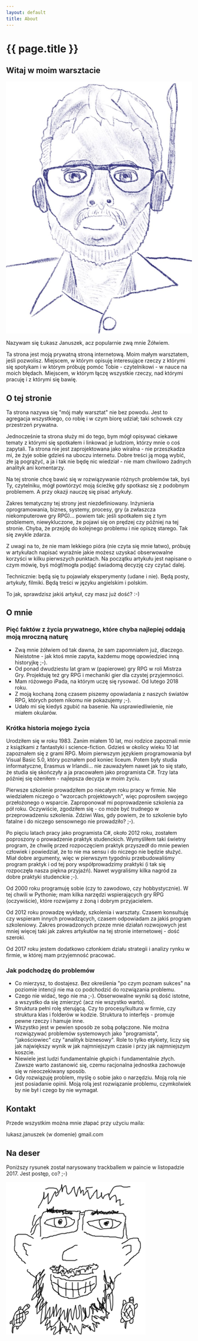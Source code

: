 ```yaml
---
layout: default
title: About
---
```


# {{ page.title }}

## Witaj w moim warsztacie

![_Rysunek: autoportret "ołówkiem" w Procreate_](/img/about/180425-ljzolw.jpg)

Nazywam się Łukasz Januszek, acz popularnie zwą mnie Żółwiem.

Ta strona jest moją prywatną stroną internetową. Moim małym warsztatem, jeśli pozwolisz. Miejscem, w którym opisuję interesujące rzeczy z którymi się spotykam i w którym próbuję pomóc Tobie - czytelnikowi - w nauce na moich błędach. Miejscem, w którym łączę wszystkie rzeczy, nad którymi pracuję i z którymi się bawię.

## O tej stronie

Ta strona nazywa się "mój mały warsztat" nie bez powodu. Jest to agregacja wszystkiego, co robię i w czym biorę udział; taki schowek czy przestrzeń prywatna.

Jednocześnie ta strona służy mi do tego, bym mógł opisywać ciekawe tematy z którymi się spotkałem i linkować je ludziom, którzy mnie o coś zapytali. Ta strona nie jest zaprojektowana jako wiralna - nie przeszkadza mi, że żyje sobie gdzieś na uboczu internetu. Dobre treści ją mogą wybić, złe ją pogrążyć, a ja i tak nie będę nic wiedział - nie mam chwilowo żadnych analityk ani komentarzy.

Na tej stronie chcę bawić się w rozwiązywanie różnych problemów tak, byś Ty, czytelniku, mógł powtórzyć moją ścieżkę gdy spotkasz się z podobnym problemem. A przy okazji nauczę się pisać artykuły.

Zakres tematyczny tej strony jest niezdefiniowany. Inżynieria oprogramowania, biznes, systemy, procesy, gry (a zwłaszcza niekomputerowe gry RPG)... powiem tak: jeśli spotkałem się z tym problemem, niewykluczone, że pojawi się on prędzej czy później na tej stronie. Chyba, że przejdę do kolejnego problemu i nie opiszę starego. Tak się zwykle zdarza.

Z uwagi na to, że nie mam lekkiego pióra (nie czyta się mnie łatwo), próbuję w artykułach napisać wyraźnie jakie możesz uzyskać obserwowalne korzyści w kilku pierwszych punktach. Na początku artykułu jest napisane o czym mówię, byś mógł/mogła podjąć świadomą decyzję czy czytać dalej.

Technicznie: będą się tu pojawiały eksperymenty (udane i nie). Będą posty, artykuły, filmiki. Będą treści w języku angielskim i polskim.

To jak, sprawdzisz jakiś artykuł, czy masz już dość? :-)

## O mnie

### Pięć faktów z życia prywatnego, które chyba najlepiej oddają moją mroczną naturę

* Zwą mnie żółwiem od tak dawna, że sam zapomniałem już, dlaczego. Nieistotne - jak ktoś mnie zapyta, każdemu mogę opowiedzieć inną historyjkę ;-).
* Od ponad dwudziestu lat gram w (papierowe) gry RPG w roli Mistrza Gry. Projektuję też gry RPG i mechaniki gier dla czystej przyjemności.
* Mam różowego iPada, na którym uczę się rysować. Od lutego 2018 roku.
* Z moją kochaną żoną czasem piszemy opowiadania z naszych światów RPG, których potem nikomu nie pokazujemy ;-).
* Udało mi się kiedyś zgubić na basenie. Na usprawiedliwienie, nie miałem okularów.

### Krótka historia mojego życia

Urodziłem się w roku 1983. Zanim miałem 10 lat, moi rodzice zapoznali mnie z książkami z fantastyki i science-fiction. Gdzieś w okolicy wieku 10 lat zapoznałem się z grami RPG. Moim pierwszym językiem programowania był Visual Basic 5.0, który poznałem pod koniec liceum. Potem były studia informatyczne, Erasmus w Irlandii... nie zauważyłem nawet jak to się stało, że studia się skończyły a ja pracowałem jako programista C#. Trzy lata później się ożeniłem - najlepsza decyzja w moim życiu.

Pierwsze szkolenie prowadziłem po niecałym roku pracy w firmie. Nie wiedziałem niczego o "wzorcach projektowych", więc poprosiłem swojego przełożonego o wsparcie. Zaproponował mi poprowadzenie szkolenia za pół roku. Oczywiście, zgodziłem się - co może być trudnego w przeprowadzeniu szkolenia. Zdziwi Was, gdy powiem, że to szkolenie było fatalne i do niczego sensownego nie prowadziło? ;-).

Po pięciu latach pracy jako programista C#, około 2012 roku, zostałem poproszony o prowadzenie praktyk studenckich. Wymyśliłem taki świetny program, że chwilę przed rozpoczęciem praktyk przyszedł do mnie pewien człowiek i powiedział, że to nie ma sensu i do niczego nie będzie służyć. Miał dobre argumenty, więc w pierwszym tygodniu przebudowaliśmy program praktyk i od tej pory współprowadzimy praktyki (i tak się rozpoczęła nasza piękna przyjaźń). Nawet wygraliśmy kilka nagród za dobre praktyki studenckie ;-).

Od 2000 roku programuję sobie (czy to zawodowo, czy hobbystycznie). W tej chwili w Pythonie; mam kilka narzędzi wspierających gry RPG (oczywiście), które rozwijamy z żoną i dobrym przyjacielem.

Od 2012 roku prowadzę wykłady, szkolenia i warsztaty. Czasem konsultuję czy wspieram innych prowadzących, czasem odpowiadam za jakiś program szkoleniowy. Zakres prowadzonych przeze mnie działań rozwojowych jest mniej więcej taki jak zakres artykułów na tej stronie internetowej - dość szeroki.

Od 2017 roku jestem dodatkowo członkiem działu strategii i analizy rynku w firmie, w której mam przyjemność pracować.

### Jak podchodzę do problemów

* Co mierzysz, to dostajesz. Bez określenia "po czym poznam sukces" na poziomie intencji nie ma co podchodzić do rozwiązania problemu.
* Czego nie widać, tego nie ma ;-). Obserwowalne wyniki są dość istotne, a wszystko da się zmierzyć (acz nie wszystko warto).
* Struktura pełni rolę sterującą. Czy to procesy/kultura w firmie, czy struktura klas i folderów w kodzie. Struktura to interfejs - promuje pewne rzeczy i hamuje inne.
* Wszystko jest w pewien sposób ze sobą połączone. Nie można rozwiązywać problemów systemowych jako "programista", "jakościowiec" czy "analityk biznesowy". Role to tylko etykiety, liczy się jak największy wynik w jak najmniejszym czasie i przy jak najmniejszym koszcie.
* Niewiele jest ludzi fundamentalnie głupich i fundamentalnie złych. Zawsze warto zastanowić się, czemu racjonalna jednostka zachowuje się w nieoczekiwany sposób.
* Gdy rozwiązuję problem, myślę o sobie jako o narzędziu. Moją rolą nie jest posiadanie opinii. Moją rolą jest rozwiązanie problemu, czymkolwiek by nie był i czego by nie wymagał.

## Kontakt

Przede wszystkim można mnie złapać przy użyciu maila:

lukasz.januszek (w domenie) gmail.com

## Na deser

Poniższy rysunek został narysowany trackballem w paincie w listopadzie 2017. Jest postęp, co? ;-)

![_Rysunek: kiepsko narysowany przeze mnie autoportret swojej twarzy w paincie. Zawiera dwa kiepsko narysowane żółwie._](/img/about/ljzolw.png)
